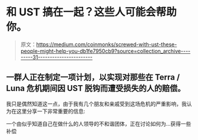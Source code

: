 # 和 UST 搞在一起？这些人可能会帮助你。

> 原文：<https://medium.com/coinmonks/screwed-with-ust-these-people-might-help-you-db1fe7950cb9?source=collection_archive---------31----------------------->

## 一群人正在制定一项计划，以实现对那些在 Terra / Luna 危机期间因 UST 脱钩而遭受损失的人的赔偿。

我只是偶然知道这一点，由于我有几个朋友和亲戚受到这场危机的严重影响，我认为在这里分享一下非常重要的信息:

一个由似乎知道自己在做什么的人领导的不和谐团体，正在讨论如何为…获得一些补偿